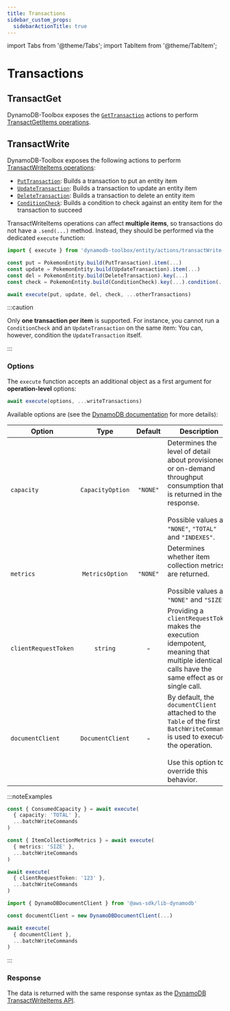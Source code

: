```yaml
---
title: Transactions
sidebar_custom_props:
  sidebarActionTitle: true
---
```


import Tabs from '@theme/Tabs';
import TabItem from '@theme/TabItem';

# Transactions

## TransactGet

DynamoDB-Toolbox exposes the [`GetTransaction`](../10-transact-get/index.md) actions to perform [TransactGetItems operations](https://docs.aws.amazon.com/amazondynamodb/latest/APIReference/API_TransactGetItems.html).

## TransactWrite

DynamoDB-Toolbox exposes the following actions to perform [TransactWriteItems operations](https://docs.aws.amazon.com/amazondynamodb/latest/APIReference/API_TransactWriteItems.html):

- [`PutTransaction`](../11-transact-put/index.md): Builds a transaction to put an entity item
- [`UpdateTransaction`](../7-batch-put/index.md): Builds a transaction to update an entity item
- [`DeleteTransaction`](../8-batch-delete/index.md): Builds a transaction to delete an entity item
- [`ConditionCheck`](../8-batch-delete/index.md): Builds a condition to check against an entity item for the transaction to succeed

TransactWriteItems operations can affect **multiple items**, so transactions do not have a `.send(...)` method. Instead, they should be performed via the dedicated `execute` function:

```ts
import { execute } from 'dynamodb-toolbox/entity/actions/transactWrite'

const put = PokemonEntity.build(PutTransaction).item(...)
const update = PokemonEntity.build(UpdateTransaction).item(...)
const del = PokemonEntity.build(DeleteTransaction).key(...)
const check = PokemonEntity.build(ConditionCheck).key(...).condition(...)

await execute(put, update, del, check, ...otherTransactions)
```

:::caution

Only **one transaction per item** is supported. For instance, you cannot run a `ConditionCheck` and an `UpdateTransaction` on the same item: You can, however, condition the `UpdateTransaction` itself.

:::

### Options

The `execute` function accepts an additional object as a first argument for **operation-level** options:

```ts
await execute(options, ...writeTransactions)
```

Available options are (see the [DynamoDB documentation](https://docs.aws.amazon.com/amazondynamodb/latest/APIReference/API_TransactWriteItems.html#API_TransactWriteItems_RequestParameters) for more details):

| Option               |       Type       | Default  | Description                                                                                                                                                                              |
| -------------------- | :--------------: | :------: | ---------------------------------------------------------------------------------------------------------------------------------------------------------------------------------------- |
| `capacity`           | `CapacityOption` | `"NONE"` | Determines the level of detail about provisioned or on-demand throughput consumption that is returned in the response.<br/><br/>Possible values are `"NONE"`, `"TOTAL"` and `"INDEXES"`. |
| `metrics`            | `MetricsOption`  | `"NONE"` | Determines whether item collection metrics are returned.<br/><br/>Possible values are `"NONE"` and `"SIZE"`.                                                                             |
| `clientRequestToken` |     `string`     |    -     | Providing a `clientRequestToken` makes the execution idempotent, meaning that multiple identical calls have the same effect as one single call.                                          |
| `documentClient`     | `DocumentClient` |    -     | By default, the `documentClient` attached to the `Table` of the first `BatchWriteCommand` is used to execute the operation.<br/><br/>Use this option to override this behavior.          |

:::noteExamples

<Tabs>
<TabItem value="capacity" label="Capacity">

```ts
const { ConsumedCapacity } = await execute(
  { capacity: 'TOTAL' },
  ...batchWriteCommands
)
```

</TabItem>
<TabItem value="metrics" label="Metrics">

```ts
const { ItemCollectionMetrics } = await execute(
  { metrics: 'SIZE' },
  ...batchWriteCommands
)
```

</TabItem>
<TabItem value="client-request-token" label="Client request token">

```ts
await execute(
  { clientRequestToken: '123' },
  ...batchWriteCommands
)
```

</TabItem>
<TabItem value="document-client" label="Document client">

```ts
import { DynamoDBDocumentClient } from '@aws-sdk/lib-dynamodb'

const documentClient = new DynamoDBDocumentClient(...)

await execute(
  { documentClient },
  ...batchWriteCommands
)
```

</TabItem>
</Tabs>

:::

### Response

The data is returned with the same response syntax as the [DynamoDB TransactWriteItems API](https://docs.aws.amazon.com/amazondynamodb/latest/APIReference/API_TransactGetItems.html#API_TransactGetItems_ResponseSyntax).
